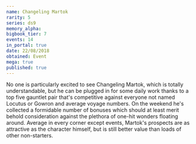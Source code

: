 ```yaml
---
name: Changeling Martok
rarity: 5
series: ds9
memory_alpha:
bigbook_tier: 7
events: 14
in_portal: true
date: 22/08/2018
obtained: Event
mega: true
published: true
---
```


No one is particularly excited to see Changeling Martok, which is totally understandable, but he can be plugged in for some daily work thanks to a top five gauntlet pair that's competitive against everyone not named Locutus or Gowron and average voyage numbers. On the weekend he's collected a formidable number of bonuses which should at least merit behold consideration against the plethora of one-hit wonders floating around. Average in every corner except events, Martok's prospects are as attractive as the character himself, but is still better value than loads of other non-starters.
